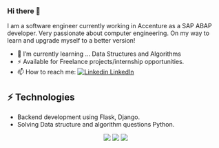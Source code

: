 ### Hi there 👋
I am a software engineer currently working in Accenture as a SAP ABAP developer. Very passionate about computer engineering. On my way to learn and upgrade myself to a better version!


- 🌱 I’m currently learning ... Data Structures and Algorithms
- ⚡  Available for Freelance projects/internship opportunities.
- 📫 How to reach me: [![Linkedin](https://i.stack.imgur.com/gVE0j.png) LinkedIn](https://www.linkedin.com/in/ayushi-sharma-a0b7b4138/)

## ⚡ Technologies
- Backend development using Flask, Django.
- Solving Data structure and algorithm questions Python.

<p align="center">
  <img src ="https://github-readme-stats.vercel.app/api?username=aayu-s&show_icons=true&count_private=true&theme=darcula&hide_border=true&hide=issues,contribs&bg_color=00000000">
  <img src ="https://github-readme-stats.vercel.app/api/top-langs/?username=aayu-s&layout=compact&hide_border=true&theme=darcula&bg_color=00000000&langs_count=6&hide=jupyter%20notebook,tex,css,php">
  <img src ="https://github-readme-streak-stats.herokuapp.com?user=aayu-s&theme=darcula&hide_border=true&background=FFFFFF00">
</p>

<!-- <p align="center">
  <img align="left" src ="https://giaayu-sthub-readme-stats.vercel.app/api/pin/?username=aveek-saha&repo=ytdx">
  <img align="right" src ="https://github-readme-stats.vercel.app/api/pin/?username=aveek-saha&repo=pixel-weather">
</p> -->

